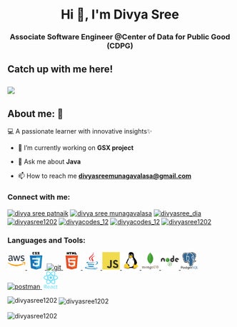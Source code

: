 <h1 align="center">Hi 👋, I'm Divya Sree</h1>
<h3 align="center">Associate Software Engineer @Center of Data for Public Good (CDPG)</h3>

## Catch up with me here! <p align = "left"><img align="center" src="https://github.com/rajput2107/rajput2107/blob/master/Assets/Handshake.gif" height="30px" /></p>

## About me: 🚀
💻 A passionate learner with innovative insights✨<br/>

- 🔭 I’m currently working on **GSX project**

- 💬 Ask me about **Java**

- 📫 How to reach me **divyasreemunagavalasa@gmail.com**

<h3 align="left">Connect with me:</h3>
<p align="left">
<a href="https://twitter.com/divya sree patnaik" target="blank"><img align="center" src="https://raw.githubusercontent.com/rahuldkjain/github-profile-readme-generator/master/src/images/icons/Social/twitter.svg" alt="divya sree patnaik" height="30" width="40" /></a>
<a href="https://linkedin.com/in/divya sree munagavalasa" target="blank"><img align="center" src="https://raw.githubusercontent.com/rahuldkjain/github-profile-readme-generator/master/src/images/icons/Social/linked-in-alt.svg" alt="divya sree munagavalasa" height="30" width="40" /></a>
<a href="https://instagram.com/divyasree_dia" target="blank"><img align="center" src="https://raw.githubusercontent.com/rahuldkjain/github-profile-readme-generator/master/src/images/icons/Social/instagram.svg" alt="divyasree_dia" height="30" width="40" /></a>
<a href="https://www.codechef.com/users/divyasree1202" target="blank"><img align="center" src="https://cdn.jsdelivr.net/npm/simple-icons@3.1.0/icons/codechef.svg" alt="divyasree1202" height="30" width="40" /></a>
<a href="https://codeforces.com/profile/divyacodes_12" target="blank"><img align="center" src="https://raw.githubusercontent.com/rahuldkjain/github-profile-readme-generator/master/src/images/icons/Social/codeforces.svg" alt="divyacodes_12" height="30" width="40" /></a>
<a href="https://www.leetcode.com/divyacodes_12" target="blank"><img align="center" src="https://raw.githubusercontent.com/rahuldkjain/github-profile-readme-generator/master/src/images/icons/Social/leet-code.svg" alt="divyacodes_12" height="30" width="40" /></a>
<a href="https://auth.geeksforgeeks.org/user/divyasree1202" target="blank"><img align="center" src="https://raw.githubusercontent.com/rahuldkjain/github-profile-readme-generator/master/src/images/icons/Social/geeks-for-geeks.svg" alt="divyasree1202" height="30" width="40" /></a>
</p>

<h3 align="left">Languages and Tools:</h3>
<p align="left"> <a href="https://aws.amazon.com" target="_blank" rel="noreferrer"> <img src="https://raw.githubusercontent.com/devicons/devicon/master/icons/amazonwebservices/amazonwebservices-original-wordmark.svg" alt="aws" width="40" height="40"/> </a> <a href="https://www.w3schools.com/css/" target="_blank" rel="noreferrer"> <img src="https://raw.githubusercontent.com/devicons/devicon/master/icons/css3/css3-original-wordmark.svg" alt="css3" width="40" height="40"/> </a> <a href="https://git-scm.com/" target="_blank" rel="noreferrer"> <img src="https://www.vectorlogo.zone/logos/git-scm/git-scm-icon.svg" alt="git" width="40" height="40"/> </a> <a href="https://www.w3.org/html/" target="_blank" rel="noreferrer"> <img src="https://raw.githubusercontent.com/devicons/devicon/master/icons/html5/html5-original-wordmark.svg" alt="html5" width="40" height="40"/> </a> <a href="https://www.java.com" target="_blank" rel="noreferrer"> <img src="https://raw.githubusercontent.com/devicons/devicon/master/icons/java/java-original.svg" alt="java" width="40" height="40"/> </a> <a href="https://developer.mozilla.org/en-US/docs/Web/JavaScript" target="_blank" rel="noreferrer"> <img src="https://raw.githubusercontent.com/devicons/devicon/master/icons/javascript/javascript-original.svg" alt="javascript" width="40" height="40"/> </a> <a href="https://www.linux.org/" target="_blank" rel="noreferrer"> <img src="https://raw.githubusercontent.com/devicons/devicon/master/icons/linux/linux-original.svg" alt="linux" width="40" height="40"/> </a> <a href="https://www.mongodb.com/" target="_blank" rel="noreferrer"> <img src="https://raw.githubusercontent.com/devicons/devicon/master/icons/mongodb/mongodb-original-wordmark.svg" alt="mongodb" width="40" height="40"/> </a> <a href="https://nodejs.org" target="_blank" rel="noreferrer"> <img src="https://raw.githubusercontent.com/devicons/devicon/master/icons/nodejs/nodejs-original-wordmark.svg" alt="nodejs" width="40" height="40"/> </a> <a href="https://www.postgresql.org" target="_blank" rel="noreferrer"> <img src="https://raw.githubusercontent.com/devicons/devicon/master/icons/postgresql/postgresql-original-wordmark.svg" alt="postgresql" width="40" height="40"/> </a> <a href="https://postman.com" target="_blank" rel="noreferrer"> <img src="https://www.vectorlogo.zone/logos/getpostman/getpostman-icon.svg" alt="postman" width="40" height="40"/> </a> <a href="https://reactjs.org/" target="_blank" rel="noreferrer"> <img src="https://raw.githubusercontent.com/devicons/devicon/master/icons/react/react-original-wordmark.svg" alt="react" width="40" height="40"/> </a> </p>

<p><img align="left" src="https://github-readme-stats.vercel.app/api/top-langs?username=divyasree1202&show_icons=true&locale=en&layout=compact" alt="divyasree1202" /></p>

<p>&nbsp;<img align="center" src="https://github-readme-stats.vercel.app/api?username=divyasree1202&show_icons=true&locale=en" alt="divyasree1202" /></p>

<p><img align="center" src="https://github-readme-streak-stats.herokuapp.com/?user=divyasree1202&" alt="divyasree1202" /></p>
